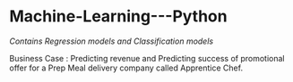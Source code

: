 # Machine-Learning---Python
*Contains Regression models and Classification models*

Business Case : Predicting revenue and Predicting success of promotional offer for a Prep Meal delivery company called Apprentice Chef.
